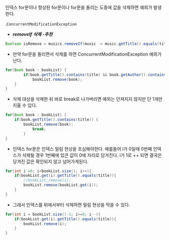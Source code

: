 인덱스 for문이나 향상된 for문이나 for문을 돌리는 도중에 값을 삭제하면 예외가 발생한다.

.`ConcurrentModificationException`

- _**removeIf 삭제 -추천**_

```java
Boolean isRemove = musics.removeIf(music -> music.getTitle().equals(title)); 
```


- 만약 for문을 돌리면서 삭제를 하면 ConcurrentModificationException 예외가 난다.
```java
for(Book book : bookList) { 
		if(book.getTitle().contains(title) && book.getAuthor().contains(author)) { 
			bookList.remove(book); 
	} 
}
```


- 삭제 대상을 삭제한 뒤 바로 break로 나가버리면 예외는 던져지지 않지만 단 1개만 지울 수 있다.
```java
for(Book book : bookList) { 
	if(book.getTitle().contains(title)) { 
		bookList.remove(book); 
			break; 
		} 
}
```


- 인덱스 for문은 인덱스 밀림 현상을 조심해야한다.
예를들어 i가 0일때 0번째 인덱스가 삭제될 경우 1번째에 있큰 값이 0에 자리로 당겨진다. 
i가 1로 ++ 되면 결국은 당겨진 값은 확인되지 않고 넘어가게된다.
```java
for(int i =0; i<bookList.size(); i++){ 
	if(bookList.get(i).getTitle().equals(title)){ 
		//bookList.remove(i); 
		bookList.remove(bookList.get(i)); 
	} 
}
```

- 그래서 인덱스를 뒤에서부터 삭제하면 밀림 현상을 막을 수 있다.
```java
for(int i = bookList.size()-1; i>=0; i--){ 
	if(bookList.get(i).getTitle().equals(title)){ 
		bookList.remove(i); 
	} 
}
```